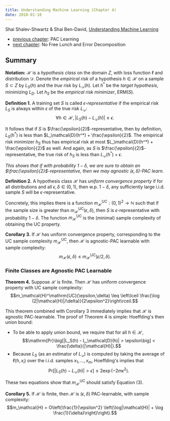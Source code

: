 ```yaml
---
title: Understanding Machine Learning (Chapter 4)
date: 2018-01-18
---
```


Shai Shalev-Shwartz & Shai Ben-David, [Understanding Machine Learning](http://www.cs.huji.ac.il/~shais/UnderstandingMachineLearning/)

- [previous chapter](./2014-UML-chapter-3.html): PAC Learning
- [next chapter](./2014-UML-chapter-5.html): No Free Lunch and Error
  Decomposition 

## Summary

**Notation:** $\mathcal{H}$ is a *hypothesis class* on the domain $Z$,
  with loss function $\ell$ and distribution $\mathcal{D}$. Denote the
  *empirical risk* of a hypothesis $h \in \mathcal{H}$ on a sample $S
  \subset Z$ by $L_S(h)$ and the *true risk* by
  $L_\mathcal{D}(h)$. Let $h^*$ be the *target hypothesis*, minimizing
  $L_D$. Let $h_S$ be the *empirical risk minimizer*,
  $\mathrm{ERM}(S)$. 

**Definition 1.** A training set $S$ is called
  *$\epsilon$-representative* if the empirical risk $L_S$ is always
  within $\epsilon$ of the true risk $L_\mathcal{D}$:
  $$\forall h \in \mathcal{H}, |L_S(h) - L_\mathcal{D}(h)| \leq
  \epsilon.$$

It follows that if $S$ is $\frac{\epsilon}{2}$-representative,
then by definition, $L_S(h^*)$ is less than $L_\mathcal{D}(h^*) +
\frac{\epsilon}{2}$. The emipirical risk minimizer $h_S$ thus has
empirical risk at most $L_\mathcal{D}(h^*) + \frac{\epsilon}{2}$ as
well. And again, as $S$ is $\frac{\epsilon}{2}$-representative, the
true risk of $h_S$ is less than $L_\mathcal{D}(h^*) + \epsilon$.

*This shows that if with probability $1 - \delta$, we are sure to
 obtain an $\frac{\epsilon}{2}$-representative, then we may agnostic
 $(\epsilon,\delta)$-PAC learn.* 

**Definition 2.** A hypothesis class $\mathcal{H}$ has *uniform
  convergence property* if for all distributions and all $\epsilon,
  \delta \in (0,1)$, then w.p. $1 - \delta$, any sufficiently 
  large i.i.d. sample $S$ will be $\epsilon$-representative.

Concretely, this implies there is a function
$m_{\mathcal{H}}^{\mathrm{UC}} : (0,1)^2 \to \mathbb{N}$ such that if
the sample size is greater than
$m_{\mathcal{H}}^{\mathrm{UC}}(\epsilon,\delta)$, then $S$ is
$\epsilon$-representative with probability $1 - \delta$. The function
$m_{\mathcal{H}}^{\mathrm{UC}}$ is the (minimal) sample complexity of
obtaining the UC property.

**Corollary 3.** If $\mathcal{H}$ has uniform convergence property,
  corresponding to the UC sample complexity
  $m_\mathcal{H}^\mathrm{UC}$, then $\mathcal{H}$ is agnostic-PAC
  learnable with sample complexity:
  $$m_\mathcal{H}(\epsilon,\delta)\leq m_\mathcal{H}^\mathrm{UC}(\epsilon/2,\delta).$$

### Finite Classes are Agnostic PAC Learnable

**Theorem 4.** Suppose $\mathcal{H}$ is finite. Then $\mathcal{H}$ has uniform
convergence property with UC sample complexity:
$$m_\mathcal{H}^\mathrm{UC}(\epsilon,\delta) \leq \left\lceil
\frac{\log (2|\mathcal{H}|/\delta)}{2\epsilon^2}\right\rceil.$$

This theorem combined with Corollary 3 immediately implies that
$\mathcal{H}$ is agnostic PAC-learnable. The proof of Theorem 4 is
simple: Hoeffding's then union bound:

- To be able to apply union bound, we require that for all $h \in
  \mathcal{H}$,
  $$\mathrm{Pr}\big[|L_S(h) - L_\mathcal{D}(h)| > \epsilon\big] <
  \frac{\delta}{|\mathcal{H}|}.$$
- Because $L_S$ (as an estimator of $L_\mathcal{D}$) is computed
  by taking the average of $\ell(h,x_i)$ over the i.i.d. samples
  $x_1,\dotsc, x_m$, Hoeffding's implies that 
  $$\mathrm{Pr}\big[\left|L_S(h) - L_\mathcal{D}(h) \right| >
  \epsilon\big] \leq 2 \exp\left(-2 m\epsilon^2\right).$$
  
These two equations show that $m_\mathcal{H}^\mathrm{UC}$ should
satisfy Equation (3).

**Corollary 5.** If $\mathcal{H}$ is finite, then $\mathcal{H}$ is
  $(\epsilon,\delta)$ PAC-learnable, with sample complexity:
  $$m_\mathcal{H} =
  O\left(\frac{1}{\epsilon^2} \left(\log|\mathcal{H}| + \log \frac{1}{\delta}\right)\right).$$ 